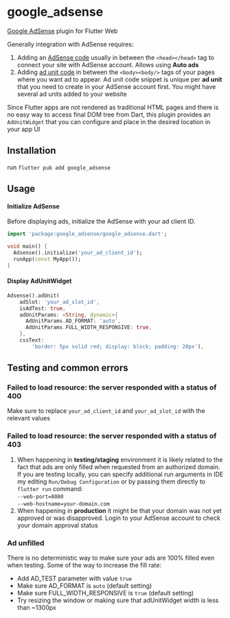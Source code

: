 # google_adsense
[Google AdSense](https://adsense.google.com/intl/en_us/start/) plugin for Flutter Web

Generally integration with AdSense requires:

1. Adding an [AdSense code](https://support.google.com/adsense/answer/9274634?hl=en&ref_topic=28893&sjid=9002959242386336076-EU) usually in between the `<head></head>` tag to connect your site with AdSense account. Allows using **Auto ads**
2.  Adding [ad unit code](https://support.google.com/adsense/answer/9274025?sjid=9002959242386336076-EU) in between the `<body><body/>` tags of your pages where you want ad to appear. Ad unit code snippet is unique per **ad unit** that you need to create in your AdSense account first. You might have several ad units added to your website

Since Flutter apps are not rendered as traditional HTML pages and there is no easy way to access final DOM tree from Dart, this plugin provides an `AdUnitWidget` that you can configure and place in the desired location in your app UI


## Installation
run `flutter pub add google_adsense`

## Usage
#### Initialize AdSense
Before displaying ads, initialize the AdSense with your ad client ID.
<?code-excerpt "example/lib/main.dart (init)"?>
```dart
import 'package:google_adsense/google_adsense.dart';

void main() {
  Adsense().initialize('your_ad_client_id');
  runApp(const MyApp());
}

```
#### Display AdUnitWidget
<?code-excerpt "example/lib/main.dart (adUnit)"?>
```dart
Adsense().adUnit(
    adSlot: 'your_ad_slot_id',
    isAdTest: true,
    adUnitParams: <String, dynamic>{
      AdUnitParams.AD_FORMAT: 'auto',
      AdUnitParams.FULL_WIDTH_RESPONSIVE: true,
    },
    cssText:
        'border: 5px solid red; display: block; padding: 20px'),
```
## Testing and common errors

### Failed to load resource: the server responded with a status of 400
Make sure to replace `your_ad_client_id` and `your_ad_slot_id` with the relevant values

### Failed to load resource: the server responded with a status of 403
1. When happening in **testing/staging** environment it is likely related to the fact that ads are only filled when requested from an authorized domain. If you are testing locally, you can specify additional run arguments in IDE my editing `Run/Debug Configuration` or by passing them directly to `flutter run` command:  
    `--web-port=8080`  
    `--web-hostname=your-domain.com`
2. When happening in **production** it might be that your domain was not yet approved or was disapproved. Login to your AdSense account to check your domain approval status

### Ad unfilled  

There is no deterministic way to make sure your ads are 100% filled even when testing. Some of the way to increase the fill rate:


- Add AD_TEST parameter with value `true`  
- Make sure AD_FORMAT is `auto` (default setting)
- Make sure FULL_WIDTH_RESPONSIVE is `true` (default setting)
- Try resizing the window or making sure that adUnitWidget width is less than ~1300px 
